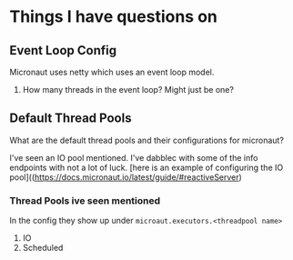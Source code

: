 # Things I have questions on

## Event Loop Config

Micronaut uses netty which uses an event loop model.

1. How many threads in the event loop? Might just be one?

## Default Thread Pools

What are the default thread pools and their configurations for micronaut?

I've seen an IO pool mentioned. I've dabblec with some of the info endpoints with not a lot of
luck.  [here is an example of configuring the IO pool]((https://docs.micronaut.io/latest/guide/#reactiveServer)

### Thread Pools ive seen mentioned

In the config they show up under `microaut.executors.<threadpool name>`

1. IO
2. Scheduled